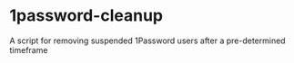 # 1password-cleanup
A script for removing suspended 1Password users after a pre-determined timeframe
